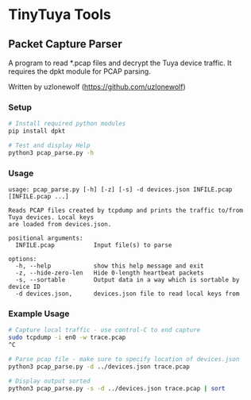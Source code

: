 # TinyTuya Tools

## Packet Capture Parser

A program to read *.pcap files and decrypt the Tuya device traffic.  It requires the dpkt module for PCAP parsing.

Written by uzlonewolf (https://github.com/uzlonewolf)

### Setup

```bash
# Install required python modules
pip install dpkt

# Test and display Help
python3 pcap_parse.py -h
```

### Usage

```
usage: pcap_parse.py [-h] [-z] [-s] -d devices.json INFILE.pcap [INFILE.pcap ...]

Reads PCAP files created by tcpdump and prints the traffic to/from Tuya devices. Local keys 
are loaded from devices.json.

positional arguments:
  INFILE.pcap           Input file(s) to parse

options:
  -h, --help            show this help message and exit
  -z, --hide-zero-len   Hide 0-length heartbeat packets
  -s, --sortable        Output data in a way which is sortable by device ID
  -d devices.json,      devices.json file to read local keys from
```

### Example Usage

```bash
# Capture local traffic - use control-C to end capture
sudo tcpdump -i en0 -w trace.pcap   
^C

# Parse pcap file - make sure to specify location of devices.json
python3 pcap_parse.py -d ../devices.json trace.pcap

# Display output sorted
python3 pcap_parse.py -s -d ../devices.json trace.pcap | sort
```
